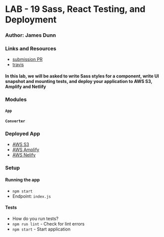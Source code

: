 # LAB - 19 Sass, React Testing, and Deployment

### Author: James Dunn

### Links and Resources

- [submission PR](https://github.com/james-401-advanced-javascript/lab-19/pull/1)
- [travis](https://travis-ci.com/james-401-advanced-javascript/lab-19)

#### In this lab, we will be asked to write Sass styles for a component, write UI snapshot and mounting tests, and deploy your application to AWS S3, Amplify and Netlify

### Modules

#### `App`

#### `Converter`

### Deployed App

- [AWS S3](http://jamesdunn-lab-19.s3-website-us-west-2.amazonaws.com/)
- [AWS Amplify](https://lab-19.d2nlmx5gei9wto.amplifyapp.com/)
- [AWS Nelify](https://jamesdunn-lab-19.netlify.com/)

### Setup

#### Running the app

- `npm start`
- Endpoint: `index.js`

#### Tests

- How do you run tests?
- `npm run lint` - Check for lint errors
- `npm start` - Start application
